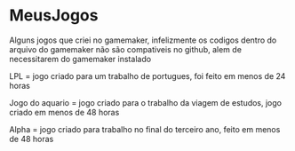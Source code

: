 # MeusJogos
Alguns jogos que criei no gamemaker, infelizmente os codigos dentro do arquivo do gamemaker não são compativeis no github, alem de necessitarem do gamemaker instalado

LPL = jogo criado para um trabalho de portugues, foi feito em menos de 24 horas

Jogo do aquario = jogo criado para o trabalho da viagem de estudos, jogo criado em menos de 48 horas

Alpha = jogo criado para trabalho no final do terceiro ano, feito em menos de 48 horas
